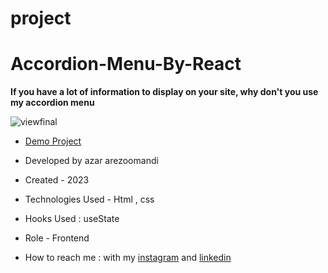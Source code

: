 # project
# Accordion-Menu-By-React

**If you have a lot of information to display on your site, why don't you use my accordion menu**

![viewfinal](![demo](https://github.com/azar-arezoomandi-web/project/assets/144945975/00fae26a-e651-48cf-90bd-db2823270a8e))

- [Demo Project](https://azar-arezoomandi-web.github.io/project/)

- Developed by azar arezoomandi

- Created - 2023

- Technologies Used - Html , css 

- Hooks Used : useState 

- Role - Frontend

- How to reach me : with my [instagram](https://www.instagram.com/azar.arezoomandi_web) and [linkedin](https://www.linkedin.com/azararezoomandi)

